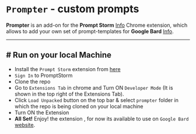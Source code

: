 # `Prompter` **- custom prompts**
**Prompter** is an add-on for the **Prompt Storm** [Info](https://chrome.google.com/webstore/detail/promptstorm-chatgpt-bard/gkcdaooannhlioejchebhpkllbcackig) Chrome extension, which allows to add your own set of prompt-templates for **Google Bard** [Info](https://bard.google.com). 

---
## # Run on your local Machine
- Install the `Prompt Storm` extension from [here](https://chrome.google.com/webstore/detail/promptstorm-chatgpt-bard/gkcdaooannhlioejchebhpkllbcackig)
- `Sign In` to PromptStorm
- Clone the repo
- Go to `Extensions Tab` in chrome and Turn ON `Developer Mode` (It is shown in the top right of the Extensions Tab).
- Click `Load Unpacked` button on the top bar & select `prompter` folder in which the repo is being cloned on your local machine
- Turn ON the Extension
- **All Set!** Enjoy! the extension , for now its available to use on `Google Bard` [website](https://bard.google.com).
